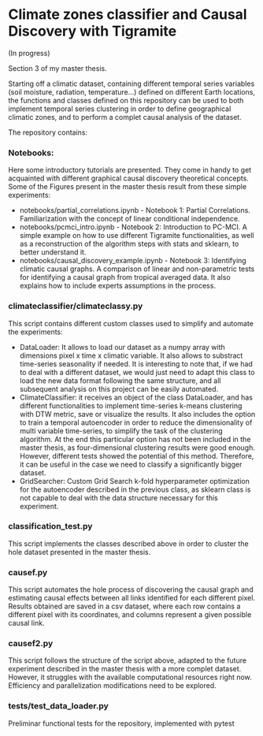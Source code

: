 # Climate zones classifier and Causal Discovery with Tigramite
(In progress)

Section 3 of my master thesis.

Starting off a climatic dataset, containing different temporal series variables (soil moisture, radiation, temperature...) defined on different Earth locations, the functions and classes defined on this repository can be used to both implement temporal series clustering in order to define geographical climatic zones, and to perform a complet causal analysis of the dataset.

The repository contains:

### Notebooks:
Here some introductory tutorials are presented. They come in handy to get acquainted with different graphical causal discovery theoretical concepts. Some of the Figures present in the master thesis  result from these simple experiments:

* notebooks/partial_correlations.ipynb  -  Notebook 1: Partial Correlations. Familiarization with the concept of linear conditional independence. 
* notebooks/pcmci_intro.ipynb    -   Notebook 2: Introduction to PC-MCI. A simple example on how to use different Tigramite functionalities, as well as a reconstruction of the algorithm steps with stats and sklearn, to better understand it.
* notebooks/causal_discovery_example.ipynb    -   Notebook 3: Identifying climatic causal graphs. A comparison of linear and non-parametric tests for identifying a causal graph from tropical averaged data. It also explains how to include experts assumptions in the process.


### climateclassifier/climateclassy.py
This script contains different custom classes used to simplify and automate the experiments:
* DataLoader: It allows to load our dataset as a numpy array with dimensions pixel x time x climatic variable. It also allows to substract time-series seasonality if needed. It is interesting to note that, if we had to deal with a different dataset, we would just need to adapt this class to load the new data format following the same structure, and all subsequent analysis on this project can be easily automated.
* ClimateClassifier: it receives an object of the class DataLoader, and has different functionalities to implement time-series k-means clustering with DTW metric, save or visualize the results. It also includes the option to train a temporal autoencoder in order to reduce the dimensionality of multi variable time-series, to simplify the task of the clustering algorithm. At the end this particular option has not been included in the master thesis, as four-dimensional clustering results were good enough. However, different tests showed the potential of this method. Therefore, it can be useful in the case we need to classify a significantly bigger dataset.
* GridSearcher: Custom Grid Search k-fold hyperparameter optimization for the autoencoder described in the previous class, as sklearn class is not capable to deal with the data structure necessary for this experiment.

### classification_test.py
This script implements the classes described above in order to cluster the hole dataset presented in the master thesis.

### causef.py
This script automates the hole process of discovering the causal graph and estimating causal effects between all links identified for each different pixel. Results obtained are saved in a csv dataset, where each row contains a different pixel with its coordinates, and columns represent a given possible causal link.

### causef2.py
This script follows the structure of the script above, adapted to the future experiment described in the master thesis with a more complet dataset. However, it struggles with the available computational resources right now.
Efficiency and parallelization modifications need to be explored.

### tests/test_data_loader.py
Preliminar functional tests for the repository, implemented with pytest